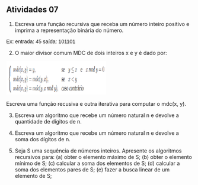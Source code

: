 ## Atividades 07

1. Escreva uma função recursiva que receba um número inteiro positivo e imprima a representação binária do número.
<p style="font-family: 'Trebuchet MS', Verdana, sans-serif">
Ex:
    entrada: 45
    saída: 101101
</p>

2. O maior divisor comum MDC de dois inteiros x e y é dado por:

<img src="/images/Ex02.png" alt="Imagem equação" style="width:270px;height:90px;">

Escreva uma função recusiva e outra iterativa para computar o mdc(x, y).

3. Escreva um algoritmo que recebe um número natural n e devolve a quantidade de dígitos de n.

4. Escreva um algoritmo que recebe um número natural n e devolve a soma dos dígitos de n.

5. Seja S uma sequência de números inteiros. Apresente os algoritmos recursivos para:
    (a) obter o elemento máximo de S;
    (b) obter o elemento mínimo de S;
    (c) calcular a soma dos elementos de S;
    (d) calcular a soma dos elementos pares de S;
    (e) fazer a busca linear de um elemento de S;